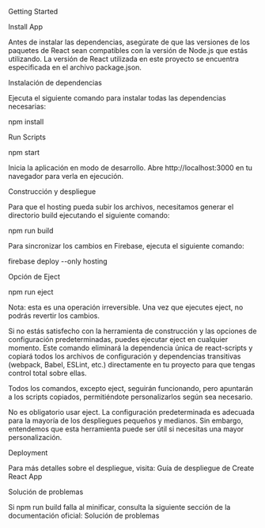 Getting Started

Install App

Antes de instalar las dependencias, asegúrate de que las versiones de los paquetes de React sean compatibles con la versión de Node.js que estás utilizando. La versión de React utilizada en este proyecto se encuentra especificada en el archivo package.json.

Instalación de dependencias

Ejecuta el siguiente comando para instalar todas las dependencias necesarias:

npm install

Run Scripts

npm start

Inicia la aplicación en modo de desarrollo.
Abre http://localhost:3000 en tu navegador para verla en ejecución.

Construcción y despliegue

Para que el hosting pueda subir los archivos, necesitamos generar el directorio build ejecutando el siguiente comando:

npm run build

Para sincronizar los cambios en Firebase, ejecuta el siguiente comando:

firebase deploy --only hosting

Opción de Eject

npm run eject

Nota: esta es una operación irreversible. Una vez que ejecutes eject, no podrás revertir los cambios.

Si no estás satisfecho con la herramienta de construcción y las opciones de configuración predeterminadas, puedes ejecutar eject en cualquier momento. Este comando eliminará la dependencia única de react-scripts y copiará todos los archivos de configuración y dependencias transitivas (webpack, Babel, ESLint, etc.) directamente en tu proyecto para que tengas control total sobre ellas.

Todos los comandos, excepto eject, seguirán funcionando, pero apuntarán a los scripts copiados, permitiéndote personalizarlos según sea necesario.

No es obligatorio usar eject. La configuración predeterminada es adecuada para la mayoría de los despliegues pequeños y medianos. Sin embargo, entendemos que esta herramienta puede ser útil si necesitas una mayor personalización.

Deployment

Para más detalles sobre el despliegue, visita: Guía de despliegue de Create React App

Solución de problemas

Si npm run build falla al minificar, consulta la siguiente sección de la documentación oficial:
Solución de problemas
